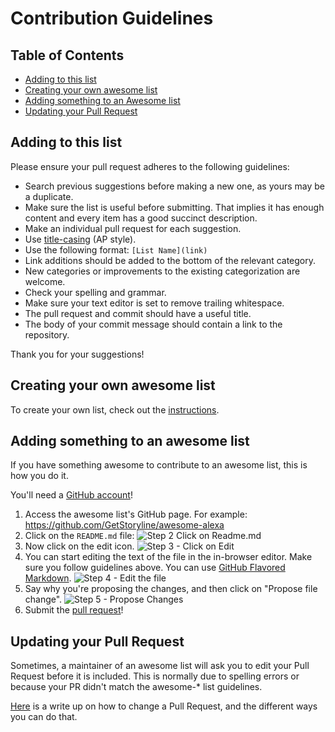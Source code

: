 # Contribution Guidelines

## Table of Contents
- [Adding to this list](#adding-to-this-list)
- [Creating your own awesome list](#creating-your-own-awesome-list)
- [Adding something to an Awesome list](#adding-something-to-an-awesome-list)
- [Updating your Pull Request](#updating-your-pull-request)

## Adding to this list

Please ensure your pull request adheres to the following guidelines:

- Search previous suggestions before making a new one, as yours may be a duplicate.
- Make sure the list is useful before submitting. That implies it has enough content and every item has a good succinct description.
- Make an individual pull request for each suggestion.
- Use [title-casing](http://titlecapitalization.com) (AP style).
- Use the following format: `[List Name](link)`
- Link additions should be added to the bottom of the relevant category.
- New categories or improvements to the existing categorization are welcome.
- Check your spelling and grammar.
- Make sure your text editor is set to remove trailing whitespace.
- The pull request and commit should have a useful title.
- The body of your commit message should contain a link to the repository.

Thank you for your suggestions!

## Creating your own awesome list

To create your own list, check out the [instructions](create-list.md).

## Adding something to an awesome list

If you have something awesome to contribute to an awesome list, this is how you do it.

You'll need a [GitHub account](https://github.com/join)!

1. Access the awesome list's GitHub page. For example: https://github.com/GetStoryline/awesome-alexa
2. Click on the `README.md` file: ![Step 2 Click on Readme.md](https://leto34g.storage.yandex.net/rdisk/8948449e1d73cd0dcfef07f186b7a36e2f7f20d96790c13e852332d0463f7bfb/inf/7e5phO26eyQewxB0SXXAytng0o1HQ9hHVNdV9di4FeXYEPGQzRqXznc9UrAF_Rah2Ux7fSJqVWwPgOLkbBKExA==?uid=0&filename=2015-11-28%2013-28-41%20MaximAbramchuck%20awesome-interviews.png&disposition=inline&hash=&limit=0&content_type=image%2Fpng&tknv=v2&rtoken=7cb5689a2bde8e7a302bcb7c55b41c7c&force_default=no&ycrid=na-f270d9f138679e558b06ec1ec93034d7-downloader10e)
3. Now click on the edit icon. ![Step 3 - Click on Edit](https://leto29d.storage.yandex.net/rdisk/05fa06697433943f9203b0653fb0c800f8bf15690ba4d2e8efcd435dc3b8934b/inf/KIRmm9wzFRC95NHeDkZNaNHvzSktU7_HosUvbdi0WdjOVYACD2iNhCZLoJuOXyUo2ykJrzKiBnSlkBRWi1FQIQ==?uid=0&filename=2015-11-28%2013-29-56%20awesome-interviews%20README.md%20at%20master%20%C2%B7%20MaximAbramchuck%20awesome-interviews.png&disposition=inline&hash=&limit=0&content_type=image%2Fpng&tknv=v2&rtoken=7cb5689a2bde8e7a302bcb7c55b41c7c&force_default=no&ycrid=na-2c689dfbfd6867ddba96f0b10b4ba3bf-downloader10e)
4. You can start editing the text of the file in the in-browser editor. Make sure you follow guidelines above. You can use [GitHub Flavored Markdown](https://help.github.com/articles/github-flavored-markdown/). ![Step 4 - Edit the file](https://leto2f.storage.yandex.net/rdisk/0101ae04ba3a6d2e36f8fec8fd66929bce822ac477828c9d9af97e9fbf24b4cb/inf/n_E0tlZ5u0HYaW2S1k6W1nTYNnR-DKS78m3QtdFbkTzcjSj0Y-rzN10vrGMs85gbrez8mFR3TRJcMWTuPN3F-A==?uid=0&filename=2015-11-28%2013-31-20%20Editing%20awesome-interviews%20README.md%20at%20master%20%C2%B7%20MaximAbramchuck%20awesome-interviews.png&disposition=inline&hash=&limit=0&content_type=image%2Fpng&tknv=v2&rtoken=7cb5689a2bde8e7a302bcb7c55b41c7c&force_default=no&ycrid=na-0c11edf2ab8448c3bc9b221e3139c857-downloader10e)
5. Say why you're proposing the changes, and then click on "Propose file change". ![Step 5 - Propose Changes](https://leto30e.storage.yandex.net/rdisk/4ed220e31e45076c75274f6e428bfc577638d13ed51d781ee6911b9febd3d7c6/inf/oj_OaawPZ0980PXZqNTB5mTW3H7w2j9sPvnFUGsN6VvM69LS7jLsXgxNyyWJqGmJ5y4JYyO9LZSNkjyNEeYrEA==?uid=0&filename=2015-11-28%2013-31-59%20Editing%20awesome-interviews%20README.md%20at%20master%20%C2%B7%20MaximAbramchuck%20awesome-interviews.png&disposition=inline&hash=&limit=0&content_type=image%2Fpng&tknv=v2&rtoken=7cb5689a2bde8e7a302bcb7c55b41c7c&force_default=no&ycrid=na-7239d00ed9e5460b3946af9c615345f3-downloader10e)
6. Submit the [pull request](https://help.github.com/articles/using-pull-requests/)!

## Updating your Pull Request

Sometimes, a maintainer of an awesome list will ask you to edit your Pull Request before it is included. This is normally due to spelling errors or because your PR didn't match the awesome-* list guidelines.

[Here](https://github.com/RichardLitt/docs/blob/master/amending-a-commit-guide.md) is a write up on how to change a Pull Request, and the different ways you can do that.
